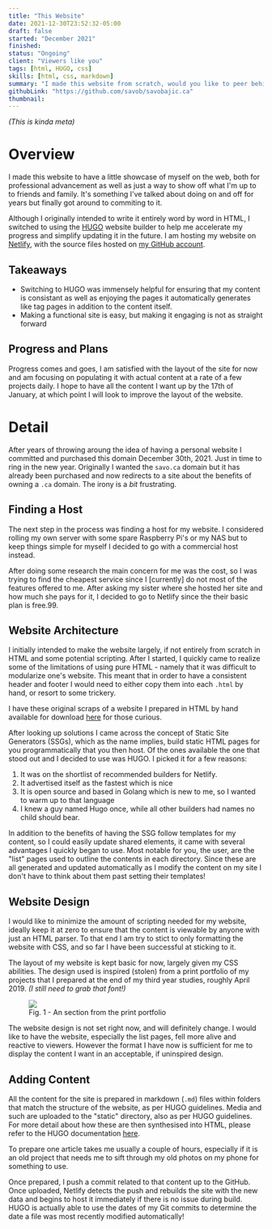 ```yaml
---
title: "This Website"
date: 2021-12-30T23:52:32-05:00
draft: false
started: "December 2021"
finished:
status: "Ongoing"
client: "Viewers like you"
tags: [html, HUGO, css]
skills: [html, css, markdown]
summary: "I made this website from scratch, would you like to peer behind the curtain?"
githubLink: "https://github.com/savob/savobajic.ca"
thumbnail:
---
```


*(This is kinda meta)*

# Overview

I made this website to have a little showcase of myself on the web, both for professional 
advancement as well as just a way to show off what I'm up to to friends and family. It's 
something I've talked about doing on and off for years but finally got around to commiting 
to it.

Although I originally intended to write it entirely word by word in HTML, I switched to 
using the [HUGO](https://gohugo.io/) website builder to help me accelerate my progress 
and simplify updating it in the future. I am hosting my website on [Netlify](https://www.netlify.com/), 
with the source files hosted on [my GitHub account](https://github.com/savob/savobajic.ca).

## Takeaways

* Switching to HUGO was immensely helpful for ensuring that my content is consistant as well 
as enjoying the pages it automatically generates like tag pages in addition to the content 
itself.
* Making a functional site is easy, but making it engaging is not as straight forward

## Progress and Plans

Progress comes and goes, I am satisfied with the layout of the site for now and am focusing 
on populating it with actual content at a rate of a few projects daily. I hope to have all 
the content I want up by the 17th of January, at which point I will look to improve the 
layout of the website.

# Detail

After years of throwing aroung the idea of having a personal website I committed and purchased 
this domain December 30th, 2021. Just in time to ring in the new year. Originally I wanted the 
`savo.ca` domain but it has already been purchased and now redirects to a site about the 
benefits of owning a `.ca` domain. The irony is a *bit* frustrating.

## Finding a Host

The next step in the process was finding a host for my website. I considered rolling my own 
server with some spare Raspberry Pi's or my NAS but to keep things simple for myself I 
decided to go with a commercial host instead.

After doing some research the main concern for me was the cost, so I was trying to find 
the cheapest service since I [currently] do not most of the features offered to me. After 
asking my sister where she hosted her site and how much she pays for it, I decided to 
go to Netlify since the their basic plan is free.99.

## Website Architecture

I initially intended to make the website largely, if not entirely from scratch in HTML 
and some potential scripting. After I started, I quickly came to realize some of the 
limitations of using pure HTML - namely that it was difficult to modularize one's website. 
This meant that in order to have a consistent header and footer I would need to either 
copy them into each `.html` by hand, or resort to some trickery.

I have these original scraps of a website I prepared in HTML by hand available for 
download [here](/website-by-hand.zip) for those curious.

After looking up solutions I came across the concept of Static Site Generators (SSGs), 
which as the name implies, build static HTML pages for you programmatically that you then 
host. Of the ones available the one that stood out and I decided to use was HUGO. I 
picked it for a few reasons:
1. It was on the shortlist of recommended builders for Netlify.
2. It advertised itself as the fastest which is nice
3. It is open source and based in Golang which is new to me, so I wanted to warm up to that language
4. I knew a guy named Hugo once, while all other builders had names no child should bear.

In addition to the benefits of having the SSG follow templates for my content, so I 
could easily update shared elements, it came with several advantages I quickly began to 
use. Most notable for you, the user, are the "list" pages used to outline the contents 
in each directory. Since these are all generated and updated automatically as I modify 
the content on my site I don't have to think about them past setting their templates!

## Website Design

I would like to minimize the amount of scripting needed for my website, ideally keep 
it at zero to ensure that the content is viewable by anyone with just an HTML parser. 
To that end I am try to stict to only formatting the website with CSS, and so far I 
have been successful at sticking to it.

The layout of my website is kept basic for now, largely given my CSS abilities. The 
design used is inspired (stolen) from a print portfolio of my projects that I 
prepared at the end of my third year studies, roughly April 2019. *(I still need to 
grab that font!)*

<figure>
<img src="/images/website-portfolio-clip.png">
<figcaption>Fig. 1 - An section from the print portfolio</figcaption>
</figure>

The website design is not set right now, and will definitely change. I would like to 
have the website, especially the list pages, fell more alive and reactive to viewers. 
However the format I have now is sufficient for me to display the content I want in 
an acceptable, if uninspired design.

## Adding Content

All the content for the site is prepared in markdown (`.md`) files within folders that 
match the structure of the website, as per HUGO guidelines. Media and such are 
uploaded to the "static" directory, also as per HUGO guidelines. For more detail about 
how these are then synthesised into HTML, please refer to the HUGO documentation 
[here](https://gohugo.io/documentation/).

To prepare one article takes me usually a couple of hours, especially if it is an old 
project that needs me to sift through my old photos on my phone for something to use. 

Once prepared, I push a commit related to that content up to the GitHub. Once uploaded, 
Netlify detects the push and rebuilds the site with the new data and begins to host it 
immediately if there is no issue during build. HUGO is actually able to use the dates 
of my Git commits to determine the date a file was most recently modified automatically!


